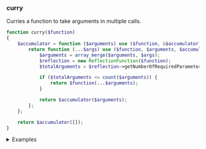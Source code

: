 ### curry

Curries a function to take arguments in multiple calls.

```php
function curry($function)
{
    $accumulator = function ($arguments) use ($function, &$accumulator) {
        return function (...$args) use ($function, $arguments, $accumulator) {
            $arguments = array_merge($arguments, $args);
            $reflection = new ReflectionFunction($function);
            $totalArguments = $reflection->getNumberOfRequiredParameters();

            if ($totalArguments <= count($arguments)) {
                return $function(...$arguments);
            }

            return $accumulator($arguments);
        };
    };

    return $accumulator([]);
}
```

<details>
<summary>Examples</summary>

```php
$curriedAdd = curry(
    function ($a, $b) {
        return $a + $b;
    }
);

$add10 = $curriedAdd(10);
var_dump($add10(15)); // 25
```

</details>
